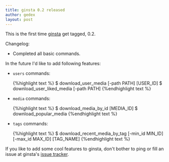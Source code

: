 ```yaml
---
title: ginsta 0.2 released
author: gedex
layout: post
---
```



This is the first time [ginsta](https://github.com/gedex/ginsta) get tagged, 0.2.

Changelog:

- Completed all basic commands.

In the future I'd like to add following features:

* `users` commands:

   {%highlight text %}
   $ download_user_media [-path PATH] [USER_ID]
   $ download_user_liked_media [-path PATH]
   {%endhighlight text %}

* `media` commands:

   {%highlight text %}
   $ download_media_by_id [MEDIA_ID]
   $ download_popular_media
   {%endhighlight text %}

* `tags` commands:

   {%highlight text %}
   $ download_recent_media_by_tag [-min_id MIN_ID] [-max_id MAX_ID] [TAG_NAME]
   {%endhighlight text %}

If you like to add some cool features to ginsta, don't bother to ping or
fill an issue at ginsta's [issue tracker](https://github.com/gedex/ginsta/issues).
